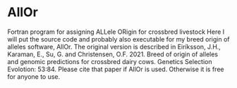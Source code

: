 # AllOr
Fortran program for assigning ALLele ORigin for crossbred livestock
Here I will put the source code and probably also executable for my breed origin of alleles software, AllOr.
The original version is described in Eiríksson, J.H., Karaman, E., Su, G. and Christensen, O.F. 2021. Breed of origin of alleles and genomic predictions for crossbred dairy cows. Genetics Selection Evolotion: 53:84. Please cite that paper if AllOr is used. Otherwise it is free for anyone to use. 

